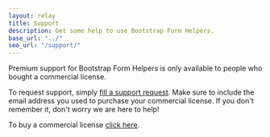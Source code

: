 ```yaml
---
layout: relay
title: Support
description: Get some help to use Bootstrap Form Helpers.
base_url: "../"
seo_url: "/support/"
---
```



Premium support for Bootstrap Form Helpers is only available to people who bought a commercial license.

To request support, simply [fill a support request](https://bootstrapformhelpers.zendesk.com/hc/en-us/requests/new).
Make sure to include the email address you used to purchase your commercial license. If
you don't remember it, don't worry we are here to help!

To buy a commercial license [click here](../buy/).